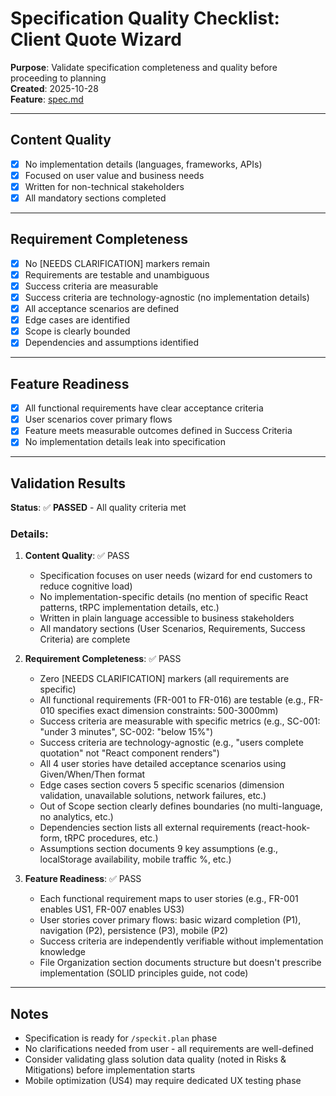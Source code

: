 # Specification Quality Checklist: Client Quote Wizard

**Purpose**: Validate specification completeness and quality before proceeding to planning  
**Created**: 2025-10-28  
**Feature**: [spec.md](../spec.md)

---

## Content Quality

- [x] No implementation details (languages, frameworks, APIs)
- [x] Focused on user value and business needs
- [x] Written for non-technical stakeholders
- [x] All mandatory sections completed

---

## Requirement Completeness

- [x] No [NEEDS CLARIFICATION] markers remain
- [x] Requirements are testable and unambiguous
- [x] Success criteria are measurable
- [x] Success criteria are technology-agnostic (no implementation details)
- [x] All acceptance scenarios are defined
- [x] Edge cases are identified
- [x] Scope is clearly bounded
- [x] Dependencies and assumptions identified

---

## Feature Readiness

- [x] All functional requirements have clear acceptance criteria
- [x] User scenarios cover primary flows
- [x] Feature meets measurable outcomes defined in Success Criteria
- [x] No implementation details leak into specification

---

## Validation Results

**Status**: ✅ **PASSED** - All quality criteria met

### Details:

1. **Content Quality**: ✅ PASS
   - Specification focuses on user needs (wizard for end customers to reduce cognitive load)
   - No implementation-specific details (no mention of specific React patterns, tRPC implementation details, etc.)
   - Written in plain language accessible to business stakeholders
   - All mandatory sections (User Scenarios, Requirements, Success Criteria) are complete

2. **Requirement Completeness**: ✅ PASS
   - Zero [NEEDS CLARIFICATION] markers (all requirements are specific)
   - All functional requirements (FR-001 to FR-016) are testable (e.g., FR-010 specifies exact dimension constraints: 500-3000mm)
   - Success criteria are measurable with specific metrics (e.g., SC-001: "under 3 minutes", SC-002: "below 15%")
   - Success criteria are technology-agnostic (e.g., "users complete quotation" not "React component renders")
   - All 4 user stories have detailed acceptance scenarios using Given/When/Then format
   - Edge cases section covers 5 specific scenarios (dimension validation, unavailable solutions, network failures, etc.)
   - Out of Scope section clearly defines boundaries (no multi-language, no analytics, etc.)
   - Dependencies section lists all external requirements (react-hook-form, tRPC procedures, etc.)
   - Assumptions section documents 9 key assumptions (e.g., localStorage availability, mobile traffic %, etc.)

3. **Feature Readiness**: ✅ PASS
   - Each functional requirement maps to user stories (e.g., FR-001 enables US1, FR-007 enables US3)
   - User stories cover primary flows: basic wizard completion (P1), navigation (P2), persistence (P3), mobile (P2)
   - Success criteria are independently verifiable without implementation knowledge
   - File Organization section documents structure but doesn't prescribe implementation (SOLID principles guide, not code)

---

## Notes

- Specification is ready for `/speckit.plan` phase
- No clarifications needed from user - all requirements are well-defined
- Consider validating glass solution data quality (noted in Risks & Mitigations) before implementation starts
- Mobile optimization (US4) may require dedicated UX testing phase
